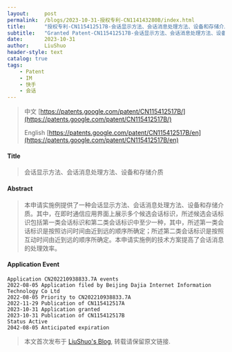 ```yaml
---
layout:     post
permalink:  /blogs/2023-10-31-授权专利-CN114143280B/index.html
title:      "授权专利-CN115412517B-会话显示方法、会话消息处理方法、设备和存储介质"
subtitle:   "Granted Patent-CN115412517B-会话显示方法、会话消息处理方法、设备和存储介质"
date:       2023-10-31
author:     LiuShuo
header-style: text
catalog: true
tags:
    - Patent
    - IM
    - 快手
    - 会话
---
```

> 中文 [https://patents.google.com/patent/CN115412517B/](https://patents.google.com/patent/CN115412517B/)
>
> English [https://patents.google.com/patent/CN115412517B/en](https://patents.google.com/patent/CN115412517B/en)

#### Title
> 会话显示方法、会话消息处理方法、设备和存储介质











#### Abstract
> 本申请实施例提供了一种会话显示方法、会话消息处理方法、设备和存储介质。其中，在即时通信应用界面上展示多个候选会话标识，所述候选会话标识包括第一类会话标识和第二类会话标识中至少一种，其中，所述第一类会话标识是按照访问时间由近到远的顺序所确定；所述第二类会话标识是按照互动时间由近到远的顺序所确定。本申请实施例的技术方案提高了会话消息的处理效率。








#### Application Event
```
Application CN202210938833.7A events 
2022-08-05 Application filed by Beijing Dajia Internet Information Technology Co Ltd
2022-08-05 Priority to CN202210938833.7A
2022-11-29 Publication of CN115412517A
2023-10-31 Application granted
2023-10-31 Publication of CN115412517B
Status Active
2042-08-05 Anticipated expiration
```
> 本文首次发布于 [LiuShuo's Blog](https://liushuo.me), 
转载请保留原文链接.
